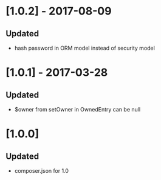 # [1.0.2] - 2017-08-09
## Updated
- hash password in ORM model instead of security model

# [1.0.1] - 2017-03-28
## Updated
- $owner from setOwner in OwnedEntry can be null

# [1.0.0]
## Updated
- composer.json for 1.0
